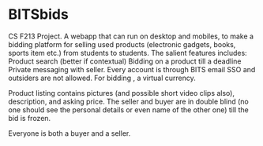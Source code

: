 # BITSbids
CS F213 Project.
A webapp that can run on desktop and mobiles, to make a bidding platform for selling used products (electronic gadgets, books, sports item etc.) from students to students. The salient features includes: 
Product search (better if contextual)
Bidding on a product till a deadline 
Private messaging with seller. 
Every account is through BITS email SSO and outsiders are not allowed. 
For bidding , a virtual currency.

Product listing  contains pictures (and possible short video clips also), description, and asking price. 
The seller and buyer are in double blind (no one  should see the personal details or even name of the other one) till the bid is frozen. 

Everyone is both a buyer and a seller. 

